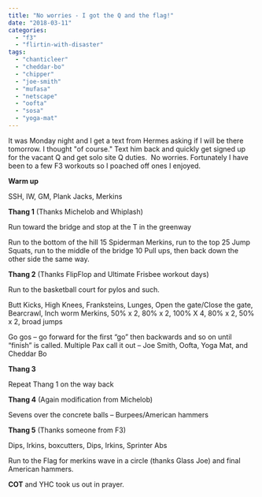 ```yaml
---
title: "No worries - I got the Q and the flag!"
date: "2018-03-11"
categories: 
  - "f3"
  - "flirtin-with-disaster"
tags: 
  - "chanticleer"
  - "cheddar-bo"
  - "chipper"
  - "joe-smith"
  - "mufasa"
  - "netscape"
  - "oofta"
  - "sosa"
  - "yoga-mat"
---
```


It was Monday night and I get a text from Hermes asking if I will be there tomorrow. I thought "of course." Text him back and quickly get signed up for the vacant Q and get solo site Q duties.  No worries. Fortunately I have been to a few F3 workouts so I poached off ones I enjoyed.

**Warm up**

SSH, IW, GM, Plank Jacks, Merkins

**Thang 1** (Thanks Michelob and Whiplash)

Run toward the bridge and stop at the T in the greenway

Run to the bottom of the hill 15 Spiderman Merkins, run to the top 25 Jump Squats, run to the middle of the bridge 10 Pull ups, then back down the other side the same way.

**Thang 2** (Thanks FlipFlop and Ultimate Frisbee workout days)

Run to the basketball court for pylos and such.

Butt Kicks, High Knees, Franksteins, Lunges, Open the gate/Close the gate, Bearcrawl, Inch worm Merkins, 50% x 2, 80% x 2, 100% X 4, 80% x 2, 50% x 2, broad jumps

Go gos – go forward for the first “go” then backwards and so on until “finish” is called. Multiple Pax call it out – Joe Smith, Oofta, Yoga Mat, and Cheddar Bo

**Thang 3**

Repeat Thang 1 on the way back

**Thang 4** (Again modification from Michelob)

Sevens over the concrete balls – Burpees/American hammers

**Thang 5** (Thanks someone from F3)

Dips, Irkins, boxcutters, Dips, Irkins, Sprinter Abs

Run to the Flag for merkins wave in a circle (thanks Glass Joe) and final American hammers.

**COT** and YHC took us out in prayer.
